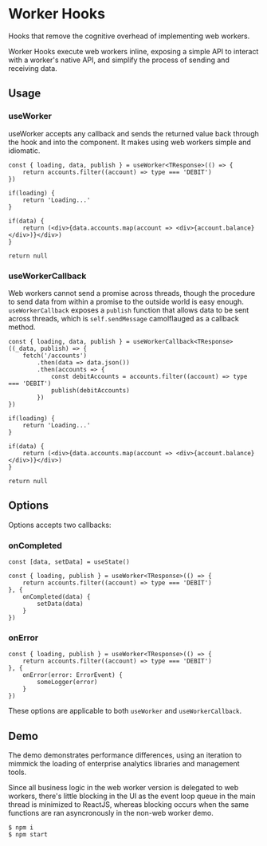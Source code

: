 # Worker Hooks
Hooks that remove the cognitive overhead of implementing web workers.

Worker Hooks execute web workers inline, exposing a simple API to interact with a worker's native API, and simplify the process of sending and receiving data.

## Usage

### useWorker

useWorker accepts any callback and sends the returned value back through the hook and into the component. It makes using web workers simple and idiomatic.

```
const { loading, data, publish } = useWorker<TResponse>(() => {
    return accounts.filter((account) => type === 'DEBIT')
})

if(loading) {
    return 'Loading...'
}

if(data) {
    return (<div>{data.accounts.map(account => <div>{account.balance}</div>)}</div>)
}

return null

```

### useWorkerCallback

Web workers cannot send a promise across threads, though the procedure to send data from within a promise to the outside world is easy enough. `useWorkerCallback` exposes a `publish` function that allows data to be sent across threads, which is `self.sendMessage` camolflauged as a callback method.

```
const { loading, data, publish } = useWorkerCallback<TResponse>((_data, publish) => {
    fetch('/accounts')
        .then(data => data.json())
        .then(accounts => {
            const debitAccounts = accounts.filter((account) => type === 'DEBIT')
            publish(debitAccounts)
        })
})

if(loading) {
    return 'Loading...'
}

if(data) {
    return (<div>{data.accounts.map(account => <div>{account.balance}</div>)}</div>)
}

return null
```

## Options 

Options accepts two callbacks:

### onCompleted

```
const [data, setData] = useState()

const { loading, publish } = useWorker<TResponse>(() => {
    return accounts.filter((account) => type === 'DEBIT')
}, {
    onCompleted(data) {
        setData(data)
    }
})
```

### onError

```
const { loading, publish } = useWorker<TResponse>(() => {
    return accounts.filter((account) => type === 'DEBIT')
}, {
    onError(error: ErrorEvent) {
        someLogger(error)
    }
})
```

These options are applicable to both `useWorker` and `useWorkerCallback`.

## Demo

The demo demonstrates performance differences, using an iteration to mimmick the loading of enterprise analytics libraries and management tools.

Since all business logic in the web worker version is delegated to web workers, there's little blocking in the UI as the event loop queue in the main thread is minimized to ReactJS, whereas blocking occurs when the same functions are ran asyncronously in the non-web worker demo.

```
$ npm i
$ npm start
```